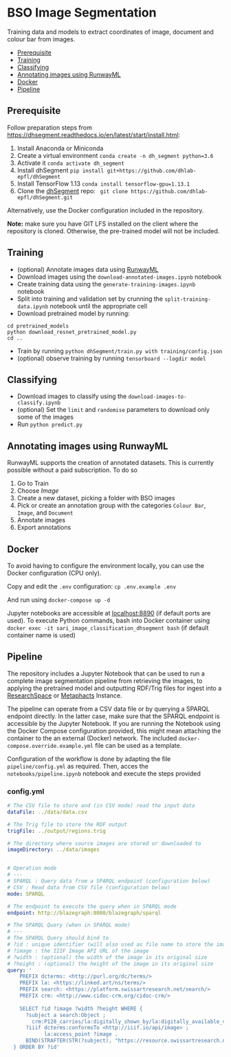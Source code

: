 # BSO Image Segmentation

Training data and models to extract coordinates of image, document and colour bar from images.

  * [Prerequisite](#prerequisite)
  * [Training](#training)
  * [Classifying](#classifying)
  * [Annotating images using RunwayML](#annotating-images-using-runwayml)
  * [Docker](#docker)
  * [Pipeline](#pipeline)


## Prerequisite

Follow preparation steps from https://dhsegment.readthedocs.io/en/latest/start/install.html:

1. Install Anaconda or Miniconda
2. Create a virtual environment
`conda create -n dh_segment python=3.6`
3. Activate it
`conda activate dh_segment`
4. Install dhSegment
`pip install git+https://github.com/dhlab-epfl/dhSegment`
5. Install TensorFlow 1.13
`conda install tensorflow-gpu=1.13.1`
6. Clone the [dhSegment](https://github.com/dhlab-epfl/dhSegment) repo:
` git clone https://github.com/dhlab-epfl/dhSegment.git`

Alternatively, use the Docker configuration included in the repository.

**Note:** make sure you have GIT LFS installed on the client where the repository is cloned. Otherwise, the pre-trained model will not be included.

## Training

- (optional) Annotate images data using [RunwayML](https://runwayml.com/)
- Download images using the `download-annotated-images.ipynb` notebook
- Create training data using the `generate-training-images.ipynb` notebook
- Split into training and validation set by crunning the `split-training-data.ipynb` notebook until the appropriate cell
- Download pretrained model by running:
```
cd pretrained_models
python download_resnet_pretrained_model.py
cd ..
```
- Train by running `python dhSegment/train.py with training/config.json`
- (optional) observe training by running `tensorboard --logdir model`

## Classifying

- Download images to classify using the `download-images-to-classify.ipynb`
- (optional) Set the `limit` and `randomise` parameters to download only some of the images
- Run `python predict.py`

## Annotating images using RunwayML

RunwayML supports the creation of annotated datasets. This is currently possible without a paid subscription. To do so

1. Go to Train
2. Choose _Image_
3. Create a new dataset, picking a folder with BSO images
4. Pick or create an annotation group with the categories `Colour Bar`, `Image`, and `Document`
5. Annotate images
6. Export annotations

## Docker

To avoid having to configure the environment locally, you can use the Docker configuration (CPU only).

Copy and edit the `.env` configuration: `cp .env.example .env`

And run using `docker-compose up -d`

Jupyter notebooks are accessible at [localhost:8890]() (if default ports are used). To execute Python commands, bash into Docker container using `docker exec -it sari_image_classification_dhsegment bash` (if default container name is used)

## Pipeline

The repository includes a Jupyter Notebook that can be used to run a complete image segmentation pipeline from retrieving the images, to applying the pretrained model and outputting RDF/Trig files for ingest into a [ResearchSpace](https://www.researchspace.org) or [Metaphacts](https://bitbucket.org/metaphacts/metaphacts-community) Instance.

The pipeline can operate from a CSV data file or by querying a SPARQL endpoint directly. In the latter case, make sure that the SPARQL endpoint is accessible by the Jupyter Notebook. If you are running the Notebook using the Docker Compose configuration provided, this might mean attaching the container to the an external (Docker) network. The included `docker-compose.override.example.yml` file can be used as a template.

Configuration of the workflow is done by adapting the file `pipeline/config.yml` as required. Then, acces the `notebooks/pipeline.ipynb` notebook and execute the steps provided 

### config.yml
```yaml
# The CSV file to store and (in CSV mode) read the input data
dataFile: ../data/data.csv

# The Trig file to store the RDF output
trigFile: ../output/regions.trig

# The directory where source images are stored or downloaded to
imageDirectory: ../data/images


# Operation mode
# ---
# SPARQL : Query data from a SPARQL endpoint (configuration below)
# CSV : Read data from CSV file (configuration below)
mode: SPARQL

# The endpoint to execute the query when in SPARQL mode
endpoint: http://blazegraph:8080/blazegraph/sparql

# The SPARQL Query (when in SPARQL mode)
# ---
# The SPARQL Query should bind to
# ?id : unique identifier (will also used as file name to store the images)
# ?image : the IIIF Image API URL of the image
# ?width : (optional) the width of the image in its original size
# ?height : (optional) the height of the image in its original size
query: '
    PREFIX dcterms: <http://purl.org/dc/terms/>
    PREFIX la: <https://linked.art/ns/terms/>
    PREFIX search: <https://platform.swissartresearch.net/search/>
    PREFIX crm: <http://www.cidoc-crm.org/cidoc-crm/>
    
    SELECT ?id ?image ?width ?height WHERE {
      ?subject a search:Object ;
        crm:P128_carries/la:digitally_shown_by/la:digitally_available_via ?iiif . 
      ?iiif dcterms:conformsTo <http://iiif.io/api/image> ;
            la:access_point ?image .
      BIND(STRAFTER(STR(?subject), "https://resource.swissartresearch.net/artwork/") as ?id)
  } ORDER BY ?id'
```
